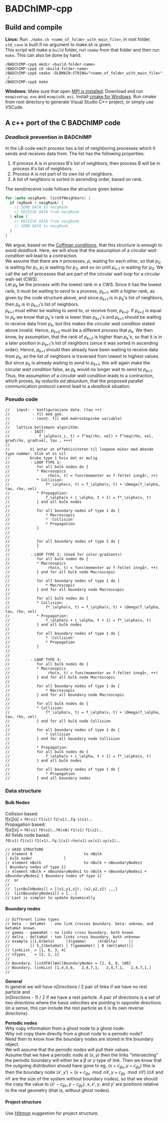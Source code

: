 # BADChIMP-cpp
## Build and compile 
**Linux:** Run `./make.sh <name_of_folder_with_main_file>`, in root folder, `std_case` is built if no argument to make.sh is given.  
This script will make a ```build``` folder, run ```cmake``` from that folder and then run ```make```. This can also be done by hand.
```shell
/BADChIMP-cpp$ mkdir <build-folder-name>
/BADChIMP-cpp$ cd <build-folder-name>
/BADChIMP-cpp$ cmake -DLBMAIN:STRING="<name_of_folder_with_main_file>" ./..
/BADChIMP-cpp$ make
``` 

**Windows:** Make sure that open [MPI is installed](https://docs.microsoft.com/en-us/archive/blogs/windowshpc/how-to-compile-and-run-a-simple-ms-mpi-program). Download and run `msmpisetup.exe` and `msmpisdk.msi`.  Install [cmake for Windows](https://cmake.org/). Run cmake from root directory to generate Visual Studio C++ project, or simply use VSCode.

## A c++ port of the C BADChIMP code

### *Deadlock* prevention in BADChIMP
In the LB code each process has a list of neighboring processes which it
sends and receives data from. The list has the following properties:
1) if process A is in process B's list of neighbors, then process B will be in
process A's list of neighbors.
2) Process A is not part of its own list of neighbors.
3) A list of neighbors is sorted in ascending order, based on rank.  

The send/receive code follows the structure given below:
```cpp
for (auto neigRank: listOfNeighbors) {
  if (myRank < neigRank) {
    // SEND DATA to neigRank
    // RECEIVE DATA from neigRank
  } else {
    // RECEIVE DATA from neigRank
    // SEND DATA to neigRank
  }
}
```
We argue, based  on the
[Coffman conditions](https://en.wikipedia.org/wiki/Deadlock),
that this structure is enough to avoid *deadlock*. Here, we will show that the
assumption of a *circular wait condition* will lead to a contraction.  
We assume that there are *n* processes, *p*, waiting for each other, so that
*p<sub>0</sub>* is waiting for *p<sub>1</sub>*, *p<sub>1</sub>* is waiting for *p<sub>2</sub>*, and so on until *p<sub>n-1</sub>*
is waiting for *p<sub>0</sub>*. We call the set of processes that are part of the circular
wait loop for a circular wait-set (CWS).  
Let *p<sub>k</sub>* be the process with the lowest rank in a CWS. Since it has the lowest
rank, it must be waiting to send to a process, *p<sub>k+1</sub>*, with a higher rank, as
given by the code structure above, and since *p<sub>k+1</sub>* is in *p<sub>k</sub>*'s list of
neighbors, then *p<sub>k</sub>* is in *p<sub>k+1</sub>*'s list of neighbors.  
*p<sub>k+1</sub>* must either be waiting to send to, or receive from, *p<sub>k+2</sub>*. If
*p<sub>k+2</sub>* is equal to *p<sub>k</sub>* we know that *p<sub>k</sub>*'s rank is lower than *p<sub>k+1</sub>*'s
and *p<sub>k+1</sub>* should be waiting to receive data from *p<sub>k</sub>*, but this makes the
*circular wait condition* stated above invalid. Hence, *p<sub>k+2</sub>* must be a
different process that *p<sub>k</sub>*. We then know, by assumption, that the rank of
*p<sub>k+2</sub>* is higher than *p<sub>k</sub>*'s, so that it is in a later position in *p<sub>k+1</sub>*'s
list of neighbors (since it was sorted in ascending order). Hence, *p<sub>k+1</sub>*
should then already have been waiting to receive data from *p<sub>k</sub>*, as the list of
neighbors is traversed from lowest to highest values. But since *p<sub>k</sub>* is already
waiting to send to *p<sub>k+1</sub>*, this will again make the *circular wait condition*
false, as *p<sub>k</sub>* would no longer wait to send to *p<sub>k+1</sub>*.  
Thus, the assumption of a *circular wait* condition leads to a contraction,
which proves, by *reductio ad absurdum*, that the proposed parallel
communication protocol cannot lead to a *deadlock* situation.


### Pseudo code

```
//   input: - konfigurasjons data. (tau ++)
//          - fil med geo.
//          - (evnt. fil med makroskopiske variable)
//
//   lattice boltzmann algorithm:
//         - INIT:
//             f_\alpha(x_i, t) = f^eq(rho, vel) + f^neq(rho, vel, grad\rho, grad\vel, tau , +++)
//
//         Vi antar at effektiviteten til loopene miker med økende type nummer. Slik at vi vil
//         bruke type 1 hvis det er mulig
//         - LOOP TYPE 1:
//            for all bulk nodes do {
//            * Macrosopics
//                 rho(x, t) = func(momenter av f-feltet inngår, ++)
//            * Collision:
//                f*_\alpha(x, t) = f_\alpha(x, t) + \Omega(f_\alpha, tau, rho, vel)
//            * Propagation:
//                f_\alpha(x + c_\alpha, t + 1) = f*_\alpha(x, t)
//            } end all bulk nodes
//
//            for all boundary nodes of type 1 do {
//                * Macroscopic
//                * 'Collision'
//                * Propagation
//            }
//
//
//            for all boundary nodes of type 2 do {
//            }
//
//         - LOOP TYPE 2: (Used for color-gradients)
//            for all bulk nodes do {
//            * Macrosopics
//                 rho(x, t) = func(momenter av f-feltet inngår, ++)
//            } end for all bulk node Macroscopic
//
//            for all boundary nodes of type 1 do {
//                * Macroscopic
//            } end for all boundary node Macroscopic
//
//            for all bulk nodes do {
//            * Collision:
//                f*_\alpha(x, t) = f_\alpha(x, t) + \Omega(f_\alpha, tau, rho, vel)
//            * Propagation:
//                f_\alpha(x + c_\alpha, t + 1) = f*_\alpha(x, t)
//            } end all bulk nodes
//
//            for all boundary nodes of type 1 do {
//                * 'Collision'
//                * Propagation
//            }
//
//
//         - LOOP TYPE 3:
//            for all bulk nodes do {
//            * Macrosopics
//                 rho(x, t) = func(momenter av f-feltet inngår, ++)
//            } end for all bulk node Macroscopic
//
//            for all boundary nodes of type 1 do {
//                * Macroscopic
//            } end for all boundary node Macroscopic
//
//            for all bulk nodes do {
//            * Collision:
//                f*_\alpha(x, t) = f_\alpha(x, t) + \Omega(f_\alpha, tau, rho, vel)
//            } end for all bulk node Collision
//
//            for all boundary nodes of type 1 do {
//                * Collision
//            } end for all boundary node Collision
//
//            * Propagation:
//            for all bulk nodes do {
//                f_\alpha(x + c_\alpha, t + 1) = f*_\alpha(x, t)
//            } end all bulk nodes
//
//            for all boundary nodes of type 1 do {
//                * Propagation
//            } end all boundary nodes
```

### Data structure
#### Bulk Nodes
Collision based:  
f[x][&alpha;] = `f0(x1)` `f1(x1)` `f2(x1)`...`fq-1(x1)`...  
Propagation based:  
f[&alpha;][x] = `f0(x1)` `f0(x2)`...`f0(xN)` `f1(x1)` `f1(x2)`...  
All fields node based:  
`f0(x1)` `f1(x1)` `f2(x1)`...`fq-1(x1)` `rho(x1)` `ux(x1)` `uy(x1)`...

```
// GRID STRUCTURE
// element 0                       to nBulk                                     [ bulk noder              ]
// element nBulk                   to nBulk + nBoundaryNodes1                   [ Boundary nodes of type 1]
// element nBulk + nBoundaryNodes1 to nBulk + nBoundaryNodes1 + nBoundaryNodes2 [ Boundary nodes of type 1]
//  or
//
//  listBulkNodes[] = [(x1,y1,z1), (x2,y2,z2) ,,,]
//  listBoundaryNodes1[] = [...]
// Last is simpler to update dynamically
```


#### Boundary nodes
```
// Different linke types
// beta  - betaHat  : one link crosses boundary. beta: unknow, and betaHat known.
// gamma - gammaHat : no links cross boundary. both known
// delta - deltaHat : two links cross boundary. both unknown
// example ||1,6(beta)     |3(gamma)     |4(delta)     ||
//         || 5,2(betaHat) | 7(gammaHat) | 0 (deltaHat)||
// linkList_ = [1, 6, 3, 4]
// nTypes_   = [2, 1, 1]
//
// Boundary. listOfAllWallBoundaryNodes = [2, 6, 8, 100]
// Boundary. linkList [1,4,5,6,   2,4,7,1,   2,4,7,1,   2,4,7,1,]
//
```  
**General**  
In general we will have *nDirections* / 2 pair of links if we have no rest particle and  
(*nDirections* - 1) / 2 if we have a rest particle.
A pair of directions is a set of two directions where the basis velocities are pointing in opposite directions (in a sense, this can include the rest particle as it is its own reverse directions).  

**Periodic nodes**  
Why copy information from a ghost node to a ghost node.  
Why not copy them directly from a ghost node to a periodic node?  
Need then to know how the boundary nodes are stored in the boundary object.  
We will assume that the periodic nodes will pull their values.  
Assume that we have a periodic node at $(x, y)$ then the links "intersecting" the periodic boundary will either be a $\beta$ or $\gamma$ type of link. Then we know that the outgoing distribution should have gone to eg. $(x + c_{\beta x}, y + c_{\beta y})$ this is then the boundary node $(x', y') = (x + c_{\beta x} \mod nX, y + c_{\beta y} \mod nY)$ (*nX* and *nY* are the size of the system without boundary nodes), so that we should the copy the value to $(x' - c_{\beta x}, y -  c_{\beta y})$.  $x, x', y$, and $y'$ are positions relative to the real geometry (that is, without ghost nodes).

#### Project structure
Use [Hiltmon](https://hiltmon.com/blog/2013/07/03/a-simple-c-plus-plus-project-structure/) suggestion for project structure.

